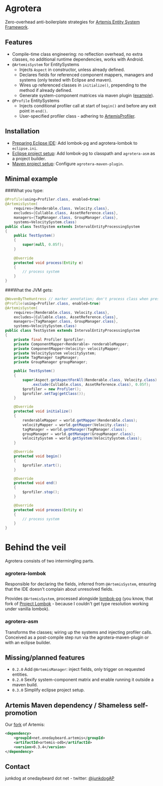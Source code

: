 # Agrotera

Zero-overhead anti-boilerplate strategies for [Artemis Entity System Framework](http://gamadu.com/artemis/).


## Features
- Compile-time class engineering: no reflection overhead, no extra classes, no additional
  runtime dependencies, works with Android.
- `@ArtemisSystem` for EntitySystems
  - Injects `Aspect` in constructor, unless already defined.
  - Declares fields for referenced component mappers, managers and systems (only tested with Eclipse and maven).
  - Wires up referenced classes in `initialize()`, prepending to the method if already defined.
  - Generate system-component matrices via maven plugin ([example](http://htmlpreview.github.com/?https://raw.github.com/wiki/junkdog/agrotera/html/matrix.html)).
- `@Profile` EntitySystems
  - Injects conditional profiler call at start of `begin()` and before any exit point in `end()`.
  - User-specified profiler class - adhering to [ArtemisProfiler](https://github.com/junkdog/agrotera/blob/master/agrotera-api/src/main/java/net/onedaybeard/agrotera/ArtemisProfiler.java).


## Installation


- [Preparing Eclipse IDE](http://github.com/junkdog/agrotera/wiki/Eclipse-IDE-Installation): 
  Add lombok-pg and agrotera-lombok to `eclipse.ini`.
- [Eclipse project setup](http://github.com/junkdog/agrotera/wiki/Eclipse-Project-Setup):
  Add lombok-pg to classpath and `agrotera-asm` as a project builder.
- [Maven project setup](http://github.com/junkdog/agrotera/wiki/Maven-Project-Setup):
  Configure `agrotera-maven-plugin`.


## Minimal example
###What you type:
```java
@Profile(using=Profiler.class, enabled=true)
@ArtemisSystem(
    requires={Renderable.class, Velocity.class},
	excludes={Cullable.class, AssetReference.class},
	managers={TagManager.class, GroupManager.class},
	systems=VelocitySystem.class)
public class TestSystem extends IntervalEntityProcessingSystem
{
	public TestSystem()
	{
		super(null, 0.05f);
	}
	
	@Override
	protected void process(Entity e)
	{
		// process system
	}
}
```
###What the JVM gets:
```java
@WovenByTheHuntress // marker annotation; don't process class when present
@Profile(using=Profiler.class, enabled=true)
@ArtemisSystem(
    requires={Renderable.class, Velocity.class},
	excludes={Cullable.class, AssetReference.class},
	managers={TagManager.class, GroupManager.class},
	systems=VelocitySystem.class)
public class TestSystem extends IntervalEntityProcessingSystem
{
	private final Profiler $profiler;
	private ComponentMapper<Renderable> renderableMapper;
	private ComponentMapper<Velocity> velocityMapper;
	private VelocitySystem velocitySystem;
	private TagManager tagManager;
	private GroupManager groupManager;

	public TestSystem()
	{
		super(Aspect.getAspectForAll(Renderable.class, Velocity.class)
			.exclude(Cullable.class, AssetReference.class), 0.05f);
		$profiler = new Profiler();
		$profiler.setTag(getClass());
	}

	@Override
	protected void initialize()
	{
		renderableMapper = world.getMapper(Renderable.class);
		velocityMapper = world.getMapper(Velocity.class);
		tagManager = world.getManager(TagManager.class);
		groupManager = world.getManager(GroupManager.class);
		velocitySystem = world.getSystem(VelocitySystem.class);
	}

	@Override
	protected void begin()
	{
		$profiler.start();
	}

	@Override
	protected void end()
	{
		$profiler.stop();
	}

	@Override
	protected void process(Entity e)
	{
		// process system
	}
}
```

# Behind the veil
Agrotera consists of two intermingling parts.

### agrotera-lombok
Responsible for declaring the fields, inferred from `@ArtemisSystem`,
ensuring that the IDE doesn't complain about unresolved fields.

Provides `@ArtemisSystem`, processed alongside [lombok-pg](https://github.com/peichhorn/lombok-pg)
(you know, that fork of [Project Lombok](http://projectlombok.org/) - because
I couldn't get type resolution working under vanilla lombok).


### agrotera-asm
Transforms the classes; wiring up the systems and injecting profiler calls.
Conceived as a post-compile step run via the agrotera-maven-plugin 
or with an eclipse builder.

## Missing/planned features
- `0.2.0` Add `@ArtemisManager`: inject fields, only trigger on requested entities.
- `0.2.0` Sexify system-component matrix and enable running it outside a maven build.
- `0.3.0` Simplify eclipse project setup.


## Artemis Maven dependency / Shameless self-promotion
Our [fork](https://github.com/junkdog/artemis-odb) of Artemis:
```xml
<dependency>
    <groupId>net.onedaybeard.artemis</groupId>
    <artifactId>artemis-odb</artifactId>
    <version>0.3.4</version>
</dependency>
```

## Contact
junkdog at onedaybeard dot net - twitter: [@junkdogAP](http://twitter.com/junkdogAP)
